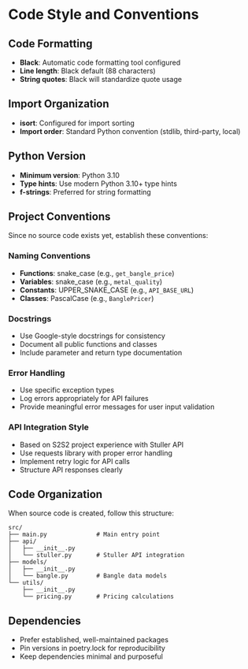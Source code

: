 # Code Style and Conventions

## Code Formatting
- **Black**: Automatic code formatting tool configured
- **Line length**: Black default (88 characters)
- **String quotes**: Black will standardize quote usage

## Import Organization
- **isort**: Configured for import sorting
- **Import order**: Standard Python convention (stdlib, third-party, local)

## Python Version
- **Minimum version**: Python 3.10
- **Type hints**: Use modern Python 3.10+ type hints
- **f-strings**: Preferred for string formatting

## Project Conventions
Since no source code exists yet, establish these conventions:

### Naming Conventions
- **Functions**: snake_case (e.g., `get_bangle_price`)
- **Variables**: snake_case (e.g., `metal_quality`)
- **Constants**: UPPER_SNAKE_CASE (e.g., `API_BASE_URL`)
- **Classes**: PascalCase (e.g., `BanglePricer`)

### Docstrings
- Use Google-style docstrings for consistency
- Document all public functions and classes
- Include parameter and return type documentation

### Error Handling
- Use specific exception types
- Log errors appropriately for API failures
- Provide meaningful error messages for user input validation

### API Integration Style
- Based on S2S2 project experience with Stuller API
- Use requests library with proper error handling
- Implement retry logic for API calls
- Structure API responses clearly

## Code Organization
When source code is created, follow this structure:
```
src/
├── main.py              # Main entry point
├── api/
│   ├── __init__.py
│   └── stuller.py       # Stuller API integration
├── models/
│   ├── __init__.py
│   └── bangle.py        # Bangle data models
└── utils/
    ├── __init__.py
    └── pricing.py       # Pricing calculations
```

## Dependencies
- Prefer established, well-maintained packages
- Pin versions in poetry.lock for reproducibility
- Keep dependencies minimal and purposeful